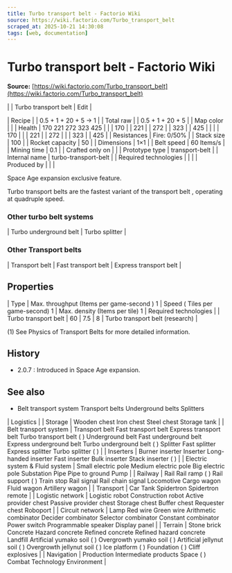 ```yaml
---
title: Turbo transport belt - Factorio Wiki
source: https://wiki.factorio.com/Turbo_transport_belt
scraped_at: 2025-10-21 14:30:08
tags: [web, documentation]
---
```


# Turbo transport belt - Factorio Wiki

**Source:** [https://wiki.factorio.com/Turbo_transport_belt](https://wiki.factorio.com/Turbo_transport_belt)


|  | Turbo transport belt | Edit |

| Recipe |
| 0.5 + 1 + 20 + 5 → 1 |
| Total raw |
| 0.5 + 1 + 20 + 5 |
| Map color |  |
| Health | 170 221 272 323 425 |  |  | 170 |  | 221 |  | 272 |  | 323 |  | 425 |
|  |  | 170 |
|  | 221 |  | 272 |
|  | 323 |  | 425 |
| Resistances | Fire: 0/50% |
| Stack size | 100 |
| Rocket capacity | 50 |
| Dimensions | 1×1 |
| Belt speed | 60 Items/s |
| Mining time | 0.1 |
| Crafted only on |  |
| Prototype type | transport-belt |
| Internal name | turbo-transport-belt |
| Required technologies |
|  |
| Produced by |
|  |

Space Age expansion exclusive feature.

Turbo transport belts are the fastest variant of the transport belt , operating at quadruple speed.

### Other turbo belt systems

| Turbo underground belt | Turbo splitter |

### Other Transport belts

| Transport belt | Fast transport belt | Express transport belt |

## Properties

| Type | Max. throughput (Items per game-second ) 1 | Speed ( Tiles per game-second) 1 | Max. density (Items per tile) 1 | Required technologies |
| Turbo transport belt | 60 | 7.5 | 8 | Turbo transport belt (research) |

(1) See Physics of Transport Belts for more detailed information.

## History

- 2.0.7 : Introduced in Space Age expansion.

## See also

- Belt transport system Transport belts Underground belts Splitters

| Logistics |
| Storage | Wooden chest Iron chest Steel chest Storage tank |
| Belt transport system | Transport belt Fast transport belt Express transport belt Turbo transport belt ( ) Underground belt Fast underground belt Express underground belt Turbo underground belt ( ) Splitter Fast splitter Express splitter Turbo splitter ( ) |
| Inserters | Burner inserter Inserter Long-handed inserter Fast inserter Bulk inserter Stack inserter ( ) |
| Electric system & Fluid system | Small electric pole Medium electric pole Big electric pole Substation Pipe Pipe to ground Pump |
| Railway | Rail Rail ramp ( ) Rail support ( ) Train stop Rail signal Rail chain signal Locomotive Cargo wagon Fluid wagon Artillery wagon |
| Transport | Car Tank Spidertron Spidertron remote |
| Logistic network | Logistic robot Construction robot Active provider chest Passive provider chest Storage chest Buffer chest Requester chest Roboport |
| Circuit network | Lamp Red wire Green wire Arithmetic combinator Decider combinator Selector combinator Constant combinator Power switch Programmable speaker Display panel |
| Terrain | Stone brick Concrete Hazard concrete Refined concrete Refined hazard concrete Landfill Artificial yumako soil ( ) Overgrowth yumako soil ( ) Artificial jellynut soil ( ) Overgrowth jellynut soil ( ) Ice platform ( ) Foundation ( ) Cliff explosives |
| Navigation | Production Intermediate products Space ( ) Combat Technology Environment |
